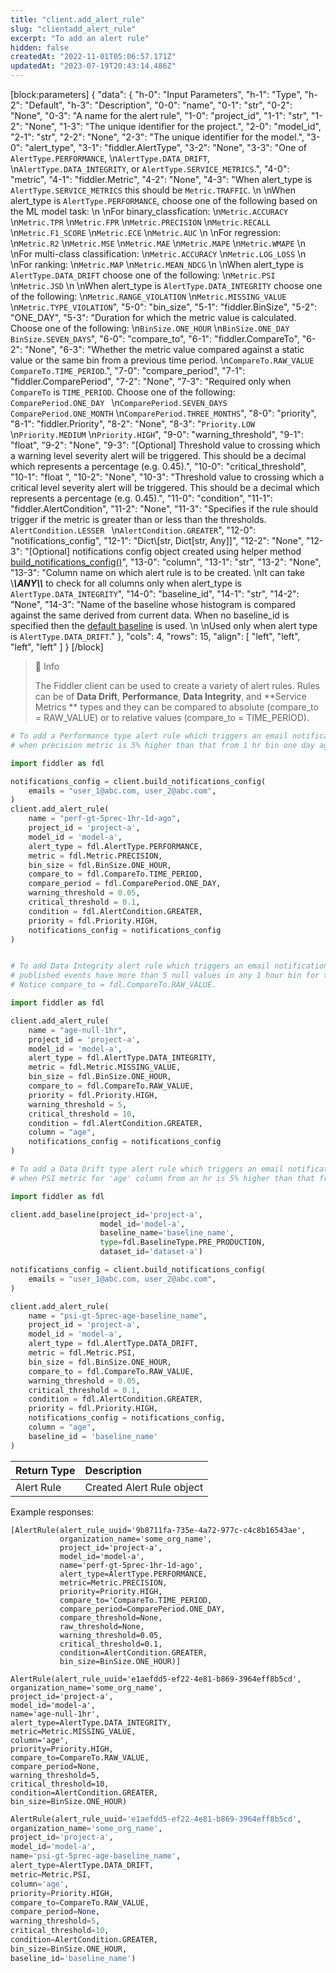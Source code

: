 ```yaml
---
title: "client.add_alert_rule"
slug: "clientadd_alert_rule"
excerpt: "To add an alert rule"
hidden: false
createdAt: "2022-11-01T05:06:57.171Z"
updatedAt: "2023-07-19T20:43:14.486Z"
---
```

[block:parameters]
{
  "data": {
    "h-0": "Input Parameters",
    "h-1": "Type",
    "h-2": "Default",
    "h-3": "Description",
    "0-0": "name",
    "0-1": "str",
    "0-2": "None",
    "0-3": "A name for the alert rule",
    "1-0": "project_id",
    "1-1": "str",
    "1-2": "None",
    "1-3": "The unique identifier for the project.",
    "2-0": "model_id",
    "2-1": "str",
    "2-2": "None",
    "2-3": "The unique identifier for the model.",
    "3-0": "alert_type",
    "3-1": "fiddler.AlertType",
    "3-2": "None",
    "3-3": "One of `AlertType.PERFORMANCE`,  \n`AlertType.DATA_DRIFT`,  \n`AlertType.DATA_INTEGRITY`, or `AlertType.SERVICE_METRICS`.",
    "4-0": "metric",
    "4-1": "fiddler.Metric",
    "4-2": "None",
    "4-3": "When alert_type is `AlertType.SERVICE_METRICS` this should be `Metric.TRAFFIC`.  \n  \nWhen alert_type is `AlertType.PERFORMANCE`, choose one of the following based on the ML model task:  \n  \nFor binary_classfication:  \n`Metric.ACCURACY`  \n`Metric.TPR`  \n`Metric.FPR`  \n`Metric.PRECISION`  \n`Metric.RECALL`  \n`Metric.F1_SCORE`  \n`Metric.ECE`  \n`Metric.AUC`  \n  \nFor regression:  \n`Metric.R2`  \n`Metric.MSE`  \n`Metric.MAE`  \n`Metric.MAPE`  \n`Metric.WMAPE`  \n  \nFor multi-class classification:  \n`Metric.ACCURACY`  \n`Metric.LOG_LOSS`  \n  \nFor ranking:  \n`Metric.MAP`  \n`Metric.MEAN_NDCG`  \n  \nWhen alert_type is `AlertType.DATA_DRIFT` choose one of the following:  \n`Metric.PSI`  \n`Metric.JSD`  \n  \nWhen alert_type is `AlertType.DATA_INTEGRITY` choose one of the following:  \n`Metric.RANGE_VIOLATION`  \n`Metric.MISSING_VALUE`  \n`Metric.TYPE_VIOLATION`",
    "5-0": "bin_size",
    "5-1": "fiddler.BinSize",
    "5-2": "ONE_DAY",
    "5-3": "Duration for which the metric value is calculated. Choose one of the following:  \n`BinSize.ONE_HOUR`  \n`BinSize.ONE_DAY` `BinSize.SEVEN_DAYS`",
    "6-0": "compare_to",
    "6-1": "fiddler.CompareTo",
    "6-2": "None",
    "6-3": "Whether the metric value compared against a static value or the same bin from a previous time period.  \n`CompareTo.RAW_VALUE` `CompareTo.TIME_PERIOD`.",
    "7-0": "compare_period",
    "7-1": "fiddler.ComparePeriod",
    "7-2": "None",
    "7-3": "Required only when `CompareTo` is `TIME_PERIOD`. Choose one of the following: `ComparePeriod.ONE_DAY `  \n`ComparePeriod.SEVEN_DAYS` `ComparePeriod.ONE_MONTH`  \n`ComparePeriod.THREE_MONTHS`",
    "8-0": "priority",
    "8-1": "fiddler.Priority",
    "8-2": "None",
    "8-3": "`Priority.LOW`  \n`Priority.MEDIUM`  \n`Priority.HIGH`",
    "9-0": "warning_threshold",
    "9-1": "float",
    "9-2": "None",
    "9-3": "[Optional] Threshold value to crossing which a warning level severity alert will be triggered.  This should be a decimal which represents a percentage (e.g. 0.45).",
    "10-0": "critical_threshold",
    "10-1": "float ",
    "10-2": "None",
    "10-3": "Threshold value to crossing which a critical level severity alert will be triggered.  This should be a decimal which represents a percentage (e.g. 0.45).",
    "11-0": "condition",
    "11-1": "fiddler.AlertCondition",
    "11-2": "None",
    "11-3": "Specifies if the rule should trigger if the metric is greater than or less than the thresholds. `AlertCondition.LESSER `  \n`AlertCondition.GREATER`",
    "12-0": "notifications_config",
    "12-1": "Dict\\[str, Dict[str, Any]]",
    "12-2": "None",
    "12-3": "[Optional] notifications config object created using helper method [build_notifications_config()](ref:clientbuild_notifications_config)",
    "13-0": "column",
    "13-1": "str",
    "13-2": "None",
    "13-3": "Column name on which alert rule is to be created.  \nIt can take \\***\\*ANY\\*\\*** to check for all columns only when alert_type is `AlertType.DATA_INTEGRITY`",
    "14-0": "baseline_id",
    "14-1": "str",
    "14-2": "None",
    "14-3": "Name of the baseline whose histogram is compared against the same derived from current data. When no baseline_id is specified then the [default baseline](doc:fiddler-baselines) is used.  \n  \nUsed only when alert type is `AlertType.DATA_DRIFT`."
  },
  "cols": 4,
  "rows": 15,
  "align": [
    "left",
    "left",
    "left",
    "left"
  ]
}
[/block]

> 📘 Info
> 
> The Fiddler client can be used to create a variety of alert rules. Rules can be of **Data Drift**, **Performance**, **Data Integrity**, and **Service Metrics ** types and they can be compared to absolute (compare_to = RAW_VALUE) or to relative values (compare_to = TIME_PERIOD).

```python Usage - time_period
# To add a Performance type alert rule which triggers an email notification 
# when precision metric is 5% higher than that from 1 hr bin one day ago.

import fiddler as fdl

notifications_config = client.build_notifications_config(
    emails = "user_1@abc.com, user_2@abc.com",
)
client.add_alert_rule(
    name = "perf-gt-5prec-1hr-1d-ago",
    project_id = 'project-a',
    model_id = 'model-a',
    alert_type = fdl.AlertType.PERFORMANCE,
    metric = fdl.Metric.PRECISION,
    bin_size = fdl.BinSize.ONE_HOUR, 
    compare_to = fdl.CompareTo.TIME_PERIOD,
    compare_period = fdl.ComparePeriod.ONE_DAY,
    warning_threshold = 0.05,
    critical_threshold = 0.1,
    condition = fdl.AlertCondition.GREATER,
    priority = fdl.Priority.HIGH,
    notifications_config = notifications_config
)
```
```python Usage - raw_value

# To add Data Integrity alert rule which triggers an email notification when 
# published events have more than 5 null values in any 1 hour bin for the _age_ column. 
# Notice compare_to = fdl.CompareTo.RAW_VALUE.

import fiddler as fdl

client.add_alert_rule(
    name = "age-null-1hr",
    project_id = 'project-a',
    model_id = 'model-a',
    alert_type = fdl.AlertType.DATA_INTEGRITY,
    metric = fdl.Metric.MISSING_VALUE,
    bin_size = fdl.BinSize.ONE_HOUR, 
    compare_to = fdl.CompareTo.RAW_VALUE,
    priority = fdl.Priority.HIGH,
    warning_threshold = 5,
    critical_threshold = 10,
    condition = fdl.AlertCondition.GREATER,
    column = "age",
    notifications_config = notifications_config
)
```
```python Usage - baseline
# To add a Data Drift type alert rule which triggers an email notification 
# when PSI metric for 'age' column from an hr is 5% higher than that from 'baseline_name' dataset.

import fiddler as fdl

client.add_baseline(project_id='project-a', 
                    model_id='model-a', 
                    baseline_name='baseline_name', 
                    type=fdl.BaselineType.PRE_PRODUCTION, 
                    dataset_id='dataset-a')

notifications_config = client.build_notifications_config(
    emails = "user_1@abc.com, user_2@abc.com",
)

client.add_alert_rule(
    name = "psi-gt-5prec-age-baseline_name",
    project_id = 'project-a',
    model_id = 'model-a',
    alert_type = fdl.AlertType.DATA_DRIFT,
    metric = fdl.Metric.PSI,
    bin_size = fdl.BinSize.ONE_HOUR, 
    compare_to = fdl.CompareTo.RAW_VALUE,
    warning_threshold = 0.05,
    critical_threshold = 0.1,
    condition = fdl.AlertCondition.GREATER,
    priority = fdl.Priority.HIGH,
    notifications_config = notifications_config,
    column = "age",
    baseline_id = 'baseline_name'
)
```

| Return Type | Description               |
| :---------- | :------------------------ |
| Alert Rule  | Created Alert Rule object |

Example responses:

```Text Response for time_period rule
[AlertRule(alert_rule_uuid='9b8711fa-735e-4a72-977c-c4c8b16543ae',
           organization_name='some_org_name',
           project_id='project-a',
           model_id='model-a',
           name='perf-gt-5prec-1hr-1d-ago',
           alert_type=AlertType.PERFORMANCE,
           metric=Metric.PRECISION,
           priority=Priority.HIGH,
           compare_to='CompareTo.TIME_PERIOD,
           compare_period=ComparePeriod.ONE_DAY,
           compare_threshold=None,
           raw_threshold=None,
           warning_threshold=0.05,
           critical_threshold=0.1,
           condition=AlertCondition.GREATER,
           bin_size=BinSize.ONE_HOUR)]
```
```Text Response for raw_value rule
AlertRule(alert_rule_uuid='e1aefdd5-ef22-4e81-b869-3964eff8b5cd', 
organization_name='some_org_name', 
project_id='project-a', 
model_id='model-a', 
name='age-null-1hr', 
alert_type=AlertType.DATA_INTEGRITY, 
metric=Metric.MISSING_VALUE, 
column='age', 
priority=Priority.HIGH, 
compare_to=CompareTo.RAW_VALUE, 
compare_period=None, 
warning_threshold=5, 
critical_threshold=10, 
condition=AlertCondition.GREATER,
bin_size=BinSize.ONE_HOUR)

```
```python Response for baseline rule
AlertRule(alert_rule_uuid='e1aefdd5-ef22-4e81-b869-3964eff8b5cd', 
organization_name='some_org_name', 
project_id='project-a', 
model_id='model-a', 
name='psi-gt-5prec-age-baseline_name', 
alert_type=AlertType.DATA_DRIFT, 
metric=Metric.PSI, 
column='age', 
priority=Priority.HIGH, 
compare_to=CompareTo.RAW_VALUE, 
compare_period=None, 
warning_threshold=5, 
critical_threshold=10, 
condition=AlertCondition.GREATER,
bin_size=BinSize.ONE_HOUR,
baseline_id='baseline_name')
```